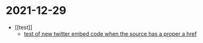 # 2021-12-29

- [[test]]
  - <a href="https://twitter.com/flancian/status/1476126755807191047">test of new twitter embed code when the source has a proper a href</a>